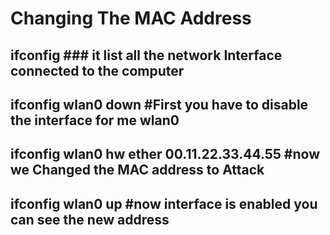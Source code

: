 # Changing The MAC Address 
## ifconfig  ### it list all the network Interface connected to the computer
## ifconfig wlan0 down  #First you have to disable the interface for me wlan0
## ifconfig wlan0 hw ether 00.11.22.33.44.55 #now we Changed the MAC address to Attack
## ifconfig wlan0 up #now interface is enabled you can see the new address
